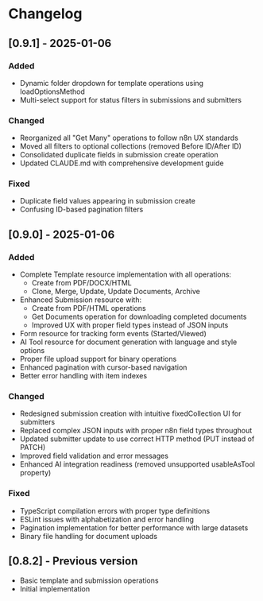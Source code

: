 # Changelog

## [0.9.1] - 2025-01-06

### Added
- Dynamic folder dropdown for template operations using loadOptionsMethod
- Multi-select support for status filters in submissions and submitters

### Changed
- Reorganized all "Get Many" operations to follow n8n UX standards
- Moved all filters to optional collections (removed Before ID/After ID)
- Consolidated duplicate fields in submission create operation
- Updated CLAUDE.md with comprehensive development guide

### Fixed
- Duplicate field values appearing in submission create
- Confusing ID-based pagination filters

## [0.9.0] - 2025-01-06

### Added
- Complete Template resource implementation with all operations:
  - Create from PDF/DOCX/HTML
  - Clone, Merge, Update, Update Documents, Archive
- Enhanced Submission resource with:
  - Create from PDF/HTML operations
  - Get Documents operation for downloading completed documents
  - Improved UX with proper field types instead of JSON inputs
- Form resource for tracking form events (Started/Viewed)
- AI Tool resource for document generation with language and style options
- Proper file upload support for binary operations
- Enhanced pagination with cursor-based navigation
- Better error handling with item indexes

### Changed
- Redesigned submission creation with intuitive fixedCollection UI for submitters
- Replaced complex JSON inputs with proper n8n field types throughout
- Updated submitter update to use correct HTTP method (PUT instead of PATCH)
- Improved field validation and error messages
- Enhanced AI integration readiness (removed unsupported usableAsTool property)

### Fixed
- TypeScript compilation errors with proper type definitions
- ESLint issues with alphabetization and error handling
- Pagination implementation for better performance with large datasets
- Binary file handling for document uploads

## [0.8.2] - Previous version
- Basic template and submission operations
- Initial implementation